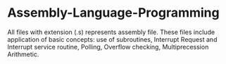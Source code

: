 # Assembly-Language-Programming
All files with extension (.s) represents assembly file. These files include application of basic concepts:
use of subroutines,
Interrupt Request and Interrupt service routine,
Polling,
Overflow checking,
Multiprecession Arithmetic.
